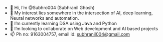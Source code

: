 - 👋 Hi, I’m @Subhro004 (Subhranil Ghosh)
- 👀 My interest lies somewhere in the intersection of AI, deep learning, Neural networks and automation.
- 🌱 I’m currently learning DSA using Java and Python
- 💞️ I’m looking to collaborate on Web development and AI based projects
- 📫 Ph no: 9163004757, email id: subhranil004@gmail.com
